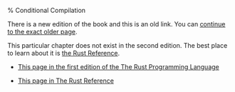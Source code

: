 % Conditional Compilation

There is a new edition of the book and this is an old link.
You can [continue to the exact older page][1].

This particular chapter does not exist in the second edition.
The best place to learn about it is [the Rust Reference][2].

* [This page in the first edition of the The Rust Programming Language][1]

* [This page in The Rust Reference][2]


[1]: first-edition/conditional-compilation.html
[2]: ../reference/attributes.html#conditional-compilation
